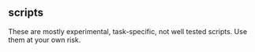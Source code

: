 scripts
---

These are mostly experimental, task-specific, not well tested
scripts. Use them at your own risk.
